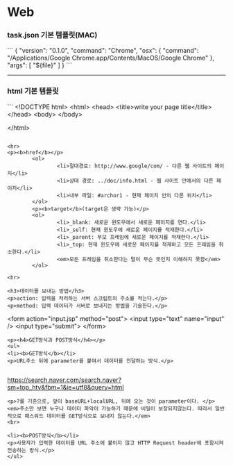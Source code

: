 # Web

<p><h3>task.json 기본 템플릿(MAC)</h3></p>
```
{
    "version": "0.1.0",
    "command": "Chrome",
    "osx": {
        "command": "/Applications/Google Chrome.app/Contents/MacOS/Google Chrome"
    },
    "args": [
        "${file}"
    ]
}
```

<hr>

<h3>html 기본 템플릿</h3>
```
&lt;!DOCTYPE html&gt;
&lt;html&gt;
    &lt;head&gt;
        &lt;title&gt;write your page title&lt;/title&gt;
    &lt;/head&gt;
    &lt;body&gt;
    &lt;/body&gt;

&lt;/html&gt;
```

<hr>
<p><b>href</b></p>
        <ol>
                <li>절대경로: http://www.google/com/ - 다른 웹 사이트의 페이지</li>
                <li>상대 경로: ../doc/info.html - 웹 사이트 안에서의 다른 페이지</li>
                <li>내부 파일: #archor1 - 현재 페이지 안의 다른 위치</li>
        </ol>
        <p><b>target</b>(target은 생략 가능)</p>
        <ol>
                <li>_blank: 새로운 윈도우에서 새로운 페이지를 연다.</li>
                <li>_self: 현재 윈도우에 새로운 페이지를 적재한다.</li>
                <li>_parent: 부모 프레임에 새로운 페이지를 적재한다.</li>
                <li>_top: 현재 윈도우에 새로운 페이지를 적재하고 모든 프레임을 취소한다.</li>
                <em>모든 프레임을 취소한다는 말이 무슨 뜻인지 이해하지 못함</em>
        </ol>

<hr>

<h3>데이터를 보내는 방법</h3>
<p>action: 입력을 처리하는 서버 스크립트의 주소를 적는다.</p>
<p>method: 입력 데이터가 서버로 보내지는 방법을 기술한다.</p>
```
&lt;form action="input.jsp" method="post"&gt;
        &lt;input type="text" name="input" /&gt;
        &lt;input type="submit"&gt;
&lt;/form&gt;
```
<p><h4>GET방식과 POST방식</h4></p>
<ul>
<li><b>GET방식</b></li>
<p>URL주소 뒤에 parameter를 붙여서 데이터를 전달하는 방식.</p>
  
```
https://search.naver.com/search.naver?sm=top_hty&fbm=1&ie=utf8&query=html
 ```
<p>?를 기준으로, 앞이 baseURL+localURL, 뒤에 오는 것이 parameter이다. </p>
<em>주소만 보면 누구나 데이터 파악이 가능하기 때문에 비밀이 보장되지않는다. 따라서 일반적으로 패스워드 데이터를 GET방식으로 보내지 않는다.</em>
<br>

<li><b>POST방식</b></li>
<p>사용자가 입력한 데이터를 URL 주소에 붙이지 않고 HTTP Request header에 포함시켜 전송하는 방식.</p>
</ul>
